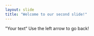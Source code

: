 ```yaml
---
layout: slide
title: "Welcome to our second slide!"
---
```

"Your text“
Use the left arrow to go back!